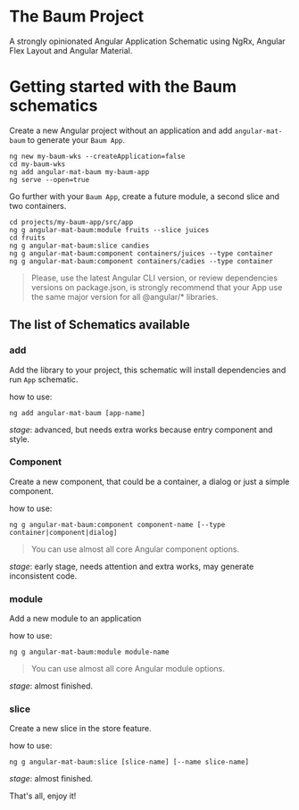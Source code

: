 # The Baum Project

A strongly opinionated Angular Application Schematic using NgRx, Angular Flex Layout and Angular Material.

# Getting started with the Baum schematics

Create a new Angular project without an application and add `angular-mat-baum` to generate your `Baum App`.

```
ng new my-baum-wks --createApplication=false
cd my-baum-wks
ng add angular-mat-baum my-baum-app
ng serve --open=true
```

Go further with your `Baum App`, create a future module, a second slice and two containers.

```
cd projects/my-baum-app/src/app
ng g angular-mat-baum:module fruits --slice juices
cd fruits
ng g angular-mat-baum:slice candies
ng g angular-mat-baum:component containers/juices --type container
ng g angular-mat-baum:component containers/cadies --type container
```

> Please, use the latest Angular CLI version, or review dependencies versions on package.json, is 
> strongly recommend that your App use the same major version for all @angular/* libraries.

## The list of Schematics available

### add

Add the library to your project, this schematic will install dependencies and run `App` schematic.

how to use:
```
ng add angular-mat-baum [app-name]
```
*stage*: advanced, but needs extra works because entry component and style.

### Component

Create a new component, that could be a container, a dialog or just a simple component.

how to use:
```
ng g angular-mat-baum:component component-name [--type container|component|dialog]
```
> You can use almost all core Angular component options. 

*stage*: early stage, needs attention and extra works, may generate inconsistent code.

### module

Add a new module to an application

how to use:
```
ng g angular-mat-baum:module module-name
```

> You can use almost all core Angular module options.

*stage*: almost finished.

### slice

Create a new slice in the store feature.

how to use:
```
ng g angular-mat-baum:slice [slice-name] [--name slice-name]
```
*stage*: almost finished.

That's all, enjoy it!
